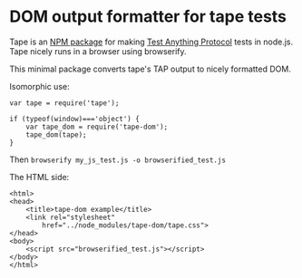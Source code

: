 # DOM output formatter for tape tests

Tape is an [NPM package](https://www.npmjs.com/package/tape) for
making [Test Anything Protocol](https://testanything.org/) tests in node.js.
Tape nicely runs in a browser using browserify.

This minimal package converts tape's TAP output to nicely formatted
DOM.

Isomorphic use:

    var tape = require('tape');

    if (typeof(window)==='object') {
        var tape_dom = require('tape-dom');
        tape_dom(tape);
    }

Then `browserify my_js_test.js -o browserified_test.js`

The HTML side:

    <html>
    <head>
        <title>tape-dom example</title>
        <link rel="stylesheet"
            href="../node_modules/tape-dom/tape.css">
    </head>
    <body>
        <script src="browserified_test.js"></script>
    </body>
    </html>
